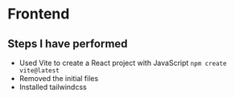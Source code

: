 # Frontend

## Steps I have performed
- Used Vite to create a React project with JavaScript `npm create vite@latest`
- Removed the initial files
- Installed tailwindcss
